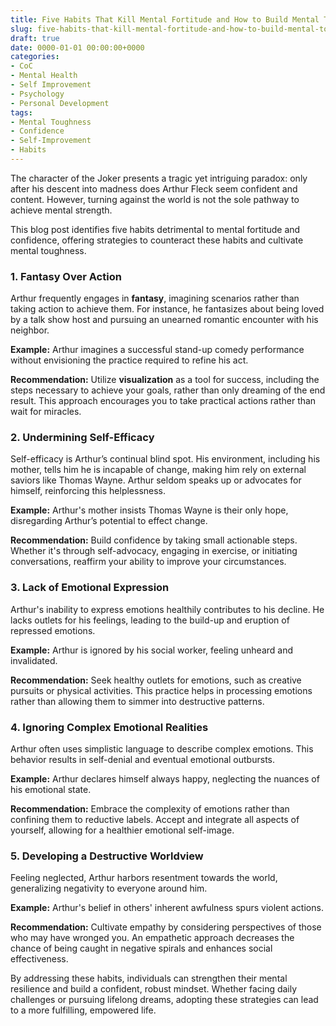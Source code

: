 ```yaml
---
title: Five Habits That Kill Mental Fortitude and How to Build Mental Toughness
slug: five-habits-that-kill-mental-fortitude-and-how-to-build-mental-toughness
draft: true
date: 0000-01-01 00:00:00+0000
categories:
- CoC
- Mental Health
- Self Improvement
- Psychology
- Personal Development
tags:
- Mental Toughness
- Confidence
- Self-Improvement
- Habits
---
```


The character of the Joker presents a tragic yet intriguing paradox: only after his descent into madness does Arthur Fleck seem confident and content. However, turning against the world is not the sole pathway to achieve mental strength.

This blog post identifies five habits detrimental to mental fortitude and confidence, offering strategies to counteract these habits and cultivate mental toughness.

### 1. **Fantasy Over Action**

Arthur frequently engages in **fantasy**, imagining scenarios rather than taking action to achieve them. For instance, he fantasizes about being loved by a talk show host and pursuing an unearned romantic encounter with his neighbor.

**Example:** Arthur imagines a successful stand-up comedy performance without envisioning the practice required to refine his act.

**Recommendation:** Utilize **visualization** as a tool for success, including the steps necessary to achieve your goals, rather than only dreaming of the end result. This approach encourages you to take practical actions rather than wait for miracles.

### 2. **Undermining Self-Efficacy**

Self-efficacy is Arthur’s continual blind spot. His environment, including his mother, tells him he is incapable of change, making him rely on external saviors like Thomas Wayne. Arthur seldom speaks up or advocates for himself, reinforcing this helplessness.

**Example:** Arthur's mother insists Thomas Wayne is their only hope, disregarding Arthur’s potential to effect change.

**Recommendation:** Build confidence by taking small actionable steps. Whether it's through self-advocacy, engaging in exercise, or initiating conversations, reaffirm your ability to improve your circumstances.

### 3. **Lack of Emotional Expression**

Arthur's inability to express emotions healthily contributes to his decline. He lacks outlets for his feelings, leading to the build-up and eruption of repressed emotions.

**Example:** Arthur is ignored by his social worker, feeling unheard and invalidated.

**Recommendation:** Seek healthy outlets for emotions, such as creative pursuits or physical activities. This practice helps in processing emotions rather than allowing them to simmer into destructive patterns.

### 4. **Ignoring Complex Emotional Realities**

Arthur often uses simplistic language to describe complex emotions. This behavior results in self-denial and eventual emotional outbursts.

**Example:** Arthur declares himself always happy, neglecting the nuances of his emotional state.

**Recommendation:** Embrace the complexity of emotions rather than confining them to reductive labels. Accept and integrate all aspects of yourself, allowing for a healthier emotional self-image.

### 5. **Developing a Destructive Worldview**

Feeling neglected, Arthur harbors resentment towards the world, generalizing negativity to everyone around him.

**Example:** Arthur's belief in others' inherent awfulness spurs violent actions.

**Recommendation:** Cultivate empathy by considering perspectives of those who may have wronged you. An empathetic approach decreases the chance of being caught in negative spirals and enhances social effectiveness.

By addressing these habits, individuals can strengthen their mental resilience and build a confident, robust mindset. Whether facing daily challenges or pursuing lifelong dreams, adopting these strategies can lead to a more fulfilling, empowered life.

